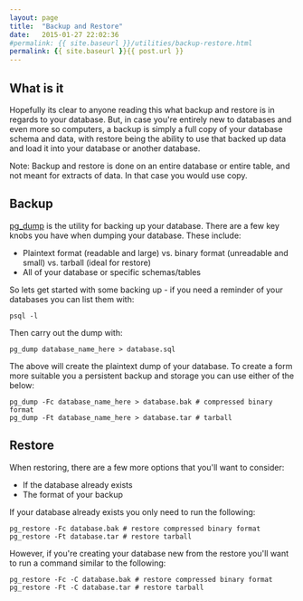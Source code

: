 ```yaml
---
layout: page
title:  "Backup and Restore"
date:   2015-01-27 22:02:36
#permalink: {{ site.baseurl }}/utilities/backup-restore.html
permalink: {{ site.baseurl }}{{ post.url }}
---
```


What is it
----------

Hopefully its clear to anyone reading this what backup and restore is in regards to your database. But, in case you're entirely new to databases and even more so computers, a backup is simply a full copy of your database schema and data, with restore being the ability to use that backed up data and load it into your database or another database.

Note: Backup and restore is done on an entire database or entire table, and not meant for extracts of data. In that case you would use copy.

Backup
------

[pg\_dump](http://www.postgresql.org/docs/8.4/static/app-pgdump.html) is the utility for backing up your database. There are a few key knobs you have when dumping your database. These include:

-   Plaintext format (readable and large) vs. binary format (unreadable and small) vs. tarball (ideal for restore)
-   All of your database or specific schemas/tables

So lets get started with some backing up - if you need a reminder of your databases you can list them with:

    psql -l

Then carry out the dump with:

    pg_dump database_name_here > database.sql

The above will create the plaintext dump of your database. To create a form more suitable you a persistent backup and storage you can use either of the below:

    pg_dump -Fc database_name_here > database.bak # compressed binary format
    pg_dump -Ft database_name_here > database.tar # tarball

Restore
-------

When restoring, there are a few more options that you'll want to consider:

-   If the database already exists
-   The format of your backup

If your database already exists you only need to run the following:

    pg_restore -Fc database.bak # restore compressed binary format
    pg_restore -Ft database.tar # restore tarball

However, if you're creating your database new from the restore you'll want to run a command similar to the following:

    pg_restore -Fc -C database.bak # restore compressed binary format
    pg_restore -Ft -C database.tar # restore tarball
